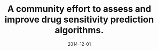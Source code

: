 ---
title: "A community effort to assess and improve drug sensitivity prediction algorithms."
collection: publications
permalink: /publications/2014-12-01-A-community-effort-to-assess-and-improve-drug-sensitivity-prediction-algorithms
date: 2014-12-01
paperurl: 'https://doi.org/10.1038/nbt.2877s'
citation: 'J.&nbsp;C. Costello, L.&nbsp;M. Heiser, E.&nbsp;Georgii, M.&nbsp;Gönen, M.&nbsp;P. Menden, N.&nbsp;J. Wang, … G.&nbsp;Stolovitzky.
A community effort to assess and improve drug sensitivity prediction algorithms.
<em>Nat. Biotechnol.</em>, 32(12):1202–1212, 2014.'
---